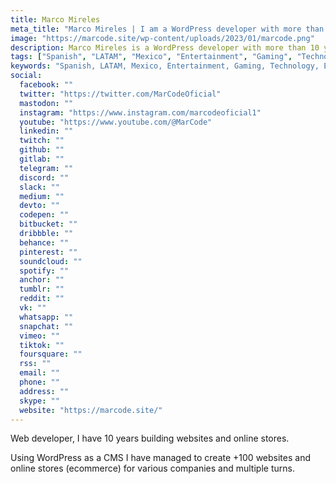 ```yaml
---
title: Marco Mireles
meta_title: "Marco Mireles | I am a WordPress developer with more than 10 years of experience"
image: "https://marcode.site/wp-content/uploads/2023/01/marcode.png"
description: Marco Mireles is a WordPress developer with more than 10 years of experience.
tags: ["Spanish", "LATAM", "Mexico", "Entertainment", "Gaming", "Technology", "Education", "News"]
keywords: "Spanish, LATAM, Mexico, Entertainment, Gaming, Technology, Education, News, Marco Mireles, WordPress developer, Experience, Web developer, Building websites, Online stores, WordPress CMS, Websites, Ecommerce, Companies, Multiple turns, Web development, Online presence, Website creation, WordPress expertise, Customization, Plugin integration, Responsive design, SEO optimization, Website maintenance"
social:
  facebook: ""
  twitter: "https://twitter.com/MarCodeOficial"
  mastodon: ""
  instagram: "https://www.instagram.com/marcodeoficial1"
  youtube: "https://www.youtube.com/@MarCode"
  linkedin: ""
  twitch: ""
  github: ""
  gitlab: ""
  telegram: ""
  discord: ""
  slack: ""
  medium: ""
  devto: ""
  codepen: ""
  bitbucket: ""
  dribbble: ""
  behance: ""
  pinterest: ""
  soundcloud: ""
  spotify: ""
  anchor: ""
  tumblr: ""
  reddit: ""
  vk: ""
  whatsapp: ""
  snapchat: ""
  vimeo: ""
  tiktok: ""
  foursquare: ""
  rss: ""
  email: ""
  phone: ""
  address: ""
  skype: ""
  website: "https://marcode.site/"
---
```


Web developer, I have 10 years building websites and online stores.

Using WordPress as a CMS I have managed to create +100 websites and online stores (ecommerce) for various companies and multiple turns.
